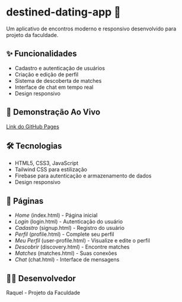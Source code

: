 # destined-dating-app 💜

Um aplicativo de encontros moderno e responsivo desenvolvido para projeto da faculdade.

## ✨ Funcionalidades
- Cadastro e autenticação de usuários
- Criação e edição de perfil
- Sistema de descoberta de matches
- Interface de chat em tempo real
- Design responsivo

## 🚀 Demonstração Ao Vivo
[Link do GitHub Pages](https://github.com/raqell/destined-dating-app)

## 🛠 Tecnologias
- HTML5, CSS3, JavaScript
- Tailwind CSS para estilização
- Firebase para autenticação e armazenamento de dados
- Design responsivo

## 📱 Páginas
- *Home* (index.html) - Página inicial
- *Login* (login.html) - Autenticação do usuário
- *Cadastro* (signup.html) - Registro do usuário
- *Perfil* (profile.html) - Complete seu perfil
- *Meu Perfil* (user-profile.html) - Visualize e edite o perfil
- *Descobrir* (discovery.html) - Encontre matches
- *Matches* (matches.html) - Suas conexões
- *Chat* (chat.html) - Interface de mensagens

## 👨‍💻 Desenvolvedor
Raquel - Projeto da Faculdade

